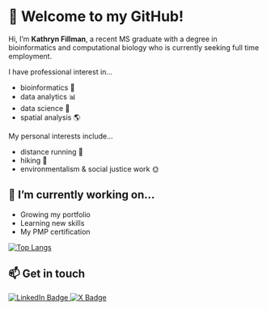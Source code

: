 # 👋 Welcome to my GitHub!
Hi, I’m **Kathryn Fillman**, a recent MS graduate with a degree in bioinformatics and computational biology who is currently seeking full time employment.

I have professional interest in...
- bioinformatics :microscope:
- data analytics :bar_chart:
- data science :bookmark_tabs:
- spatial analysis :earth_americas:

My personal interests include...
- distance running :running:
- hiking :evergreen_tree:
- environmentalism & social justice work :sun_with_face:

## 🌱 I’m currently working on...
- Growing my portfolio
- Learning new skills
- My PMP certification

[![Top Langs](https://github-readme-stats.vercel.app/api/top-langs/?username=kfillman&layout=compact&theme=solarized-light&exclude_repo=Dr.-Semmelweis-and-the-Discovery-of-Handwashing)](https://github.com/anuraghazra/github-readme-stats)

## 📫 Get in touch
<div id="badges">
  <a href="https://www.linkedin.com/in/kfillman/">
    <img src="https://img.shields.io/badge/LinkedIn-blue?style=for-the-badge&logo=linkedin&logoColor=white" alt="LinkedIn Badge"/>
  </a>
  <a href="https://twitter.com/KathFillman">
    <img src="https://img.shields.io/badge/X_(Formerly_Twitter)-black?style=for-the-badge&logo=x&logoColor=white" alt="X Badge"/>
</div>



<!---
kfillman/kfillman is a ✨ special ✨ repository because its `README.md` (this file) appears on your GitHub profile.
You can click the Preview link to take a look at your changes.
--->
